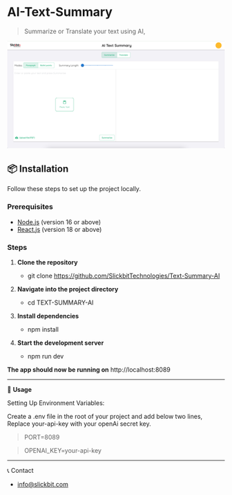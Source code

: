 # AI-Text-Summary

> Summarize or Translate your text using AI,

![Screenshot of Project](./src/client/assets/Screenshot%202024-11-20%20at%203.56.48%20AM.png)

## 📦 Installation

Follow these steps to set up the project locally.

### Prerequisites

- [Node.js](https://nodejs.org/) (version 16 or above)
- [React.js](https://react.dev/) (version 18 or above)

### Steps

1. **Clone the repository**

   - git clone https://github.com/SlickbitTechnologies/Text-Summary-AI

2. **Navigate into the project directory**

   - cd TEXT-SUMMARY-AI

3. **Install dependencies**

   - npm install

4. **Start the development server**
   - npm run dev

**The app should now be running on** http://localhost:8089

---

🧩 **Usage**

Setting Up Environment Variables:

Create a .env file in the root of your project and add below two lines, Replace your-api-key with your openAi secret key.

> PORT=8089

> OPENAI_KEY=your-api-key

---

📞 Contact

- info@slickbit.com
